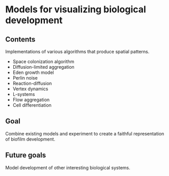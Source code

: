 # Models for visualizing biological development

## Contents
Implementations of various algorithms that produce spatial patterns. 
* Space colonization algorithm
* Diffusion-limited aggregation
* Eden growth model
* Perlin noise
* Reaction-diffusion
* Vertex dynamics
* L-systems
* Flow aggregation
* Cell differentiation

## Goal
Combine existing models and experiment to create a faithful representation of biofilm development.

## Future goals
Model development of other interesting biological systems.
